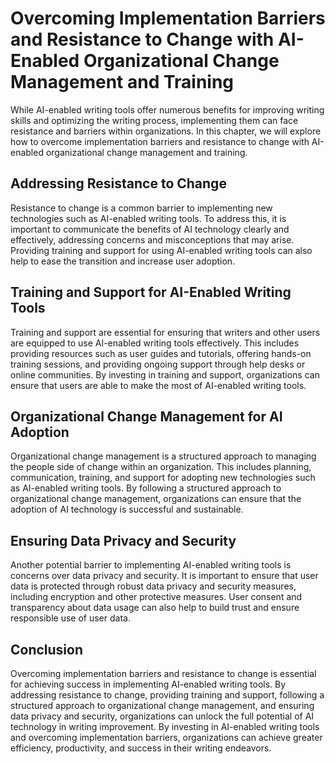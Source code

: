 Overcoming Implementation Barriers and Resistance to Change with AI-Enabled Organizational Change Management and Training
==========================================================================================================================================================================

While AI-enabled writing tools offer numerous benefits for improving writing skills and optimizing the writing process, implementing them can face resistance and barriers within organizations. In this chapter, we will explore how to overcome implementation barriers and resistance to change with AI-enabled organizational change management and training.

Addressing Resistance to Change
-------------------------------

Resistance to change is a common barrier to implementing new technologies such as AI-enabled writing tools. To address this, it is important to communicate the benefits of AI technology clearly and effectively, addressing concerns and misconceptions that may arise. Providing training and support for using AI-enabled writing tools can also help to ease the transition and increase user adoption.

Training and Support for AI-Enabled Writing Tools
-------------------------------------------------

Training and support are essential for ensuring that writers and other users are equipped to use AI-enabled writing tools effectively. This includes providing resources such as user guides and tutorials, offering hands-on training sessions, and providing ongoing support through help desks or online communities. By investing in training and support, organizations can ensure that users are able to make the most of AI-enabled writing tools.

Organizational Change Management for AI Adoption
------------------------------------------------

Organizational change management is a structured approach to managing the people side of change within an organization. This includes planning, communication, training, and support for adopting new technologies such as AI-enabled writing tools. By following a structured approach to organizational change management, organizations can ensure that the adoption of AI technology is successful and sustainable.

Ensuring Data Privacy and Security
----------------------------------

Another potential barrier to implementing AI-enabled writing tools is concerns over data privacy and security. It is important to ensure that user data is protected through robust data privacy and security measures, including encryption and other protective measures. User consent and transparency about data usage can also help to build trust and ensure responsible use of user data.

Conclusion
----------

Overcoming implementation barriers and resistance to change is essential for achieving success in implementing AI-enabled writing tools. By addressing resistance to change, providing training and support, following a structured approach to organizational change management, and ensuring data privacy and security, organizations can unlock the full potential of AI technology in writing improvement. By investing in AI-enabled writing tools and overcoming implementation barriers, organizations can achieve greater efficiency, productivity, and success in their writing endeavors.
